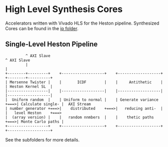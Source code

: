 High Level Synthesis Cores
==========================

Accelerators written with Vivado HLS for the Heston pipeline.
Synthesized Cores can be found in the [ip folder](../ip).

Single-Level Heston Pipeline
----------------------------

```
         ^ AXI Slave                                                                ^ AXI Slave
         |                                                                          |
+--------+---------+    +-------------------+    +-------------------+    +--------+----------+
| Mersenne Twister |    |       ICDF        |    |     Antithetic    |    | Heston Kernel SL  |
|------------------|    |-------------------|    |-------------------|    |-------------------|
|  Uniform random  |    | Uniform to normal |    | Generate variance +===>| Calculate single- |  AXI Stream
| number generator +===>|    distributed    +===>|   reducing anti-  |    |   level Heston    +===>
|  (array version) |    |   random nnmbers  |    |    thetic paths   +===>| Monte Carlo paths |  
+------------------+    +-------------------+    +-------------------+    +-------------------+
```

See the subfolders for more details.

